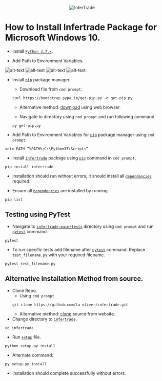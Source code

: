 <p align="center">
  <img src="https://www.infertrade.com/static/media/InferTradeLogo.5c2cc437.svg" alt="InferTrade"/>
</p>




# How to Install Infertrade Package for Microsoft Windows 10.


 
- Install [`Python 3.7.x`](https://www.python.org/).
 
- Add Path to Environment Variables.

 ![alt-text](https://github.com/ta-oliver/infertrade/blob/main/docs/images/run_dialog_box.jpg)
 ![alt-text](https://github.com/ta-oliver/infertrade/blob/main/docs/images/2%20environment_variables.jpg)
 ![alt-text](https://github.com/ta-oliver/infertrade/blob/main/docs/images/3edit_environment_variables.jpg)
 ![alt-text](https://github.com/ta-oliver/infertrade/blob/main/docs/images/4add_path.jpg)
 
- Install [`pip`](https://pip.pypa.io/en/stable/) package manager. 
 
  - Download file from  `cmd prompt`:
  ```
  curl https://bootstrap.pypa.io/get-pip.py -o get-pip.py
  ```
  - Alternative method: [download](https://bootstrap.pypa.io/get-pip.py) using web browser.
  
  - Navigate to directory using `cmd prompt` and run following command.
  ```
  py get-pip.py
  ```
- Add Path to Environment Variables for [`pip`](https://pip.pypa.io/en/stable/) package manager using `cmd prompt`.
```
setx PATH “%PATH%;C:\Python37\Scripts”
```

- Install [`infertrade`](https://github.com/ta-oliver/infertrade) package using [`pip`](https://pip.pypa.io/en/stable/) command in `cmd prompt`.
 ```
 pip install infertrade
 ```
- Installation should run without errors, it should install all [`dependencies`](https://github.com/ta-oliver/infertrade/blob/holderfolyf-patch-1/requirements.txt) required.
 
- Ensure all [`dependencies`](https://github.com/ta-oliver/infertrade/blob/holderfolyf-patch-1/requirements.txt) are installed by running.
 ```
 pip list
 ```
## Testing using PyTest

  - Navigate to [`infertrade-main/tests`](https://github.com/ta-oliver/infertrade/tree/main/tests) directory using `cmd prompt`  and run [`pytest`](https://pytest.org/en/stable/) command.
  ```
  pytest
  ```
  - To run specific tests add filename after [`pytest`](https://pytest.org/en/stable/) command. Replace `test_filename.py` with your required filename.
  ```
  pytest test_filename.py
  ```
 
## Alternative Installation Method from source.
 
- Clone Repo. 
  - Using `cmd prompt`.
  ```
  git clone https://github.com/ta-oliver/infertrade.git
  ```
  - Alternative method: [clone](https://github.com/ta-oliver/infertrade/tree/main) source from website.
- Change directory to [`infertrade`](https://github.com/ta-oliver/infertrade).
 
 ```
 cd infertrade
 ```
- Run [`setup`](https://github.com/ta-oliver/infertrade/blob/main/setup.py) file.
 ```
 python setup.py install
 ```
- Alternate command:
 ```
 py setup.py install
 ```
- Installation should complete successfully without errors.
